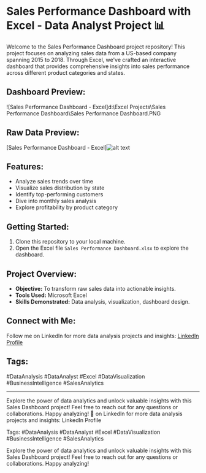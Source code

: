# Sales Performance Dashboard with Excel - Data Analyst Project 📊

Welcome to the Sales Performance Dashboard project repository! This project focuses on analyzing sales data from a US-based company spanning 2015 to 2018. Through Excel, we've crafted an interactive dashboard that provides comprehensive insights into sales performance across different product categories and states.

## Dashboard Preview:
![Sales Performance Dashboard - Excel]d:\Excel Projects\Sales Performance Dashboard\Sales Performance Dashboard.PNG

## Raw Data Preview:
[Sales Performance Dashboard - Excel]![alt text](<source pic-1.PNG>)

## Features:
- Analyze sales trends over time
- Visualize sales distribution by state
- Identify top-performing customers
- Dive into monthly sales analysis
- Explore profitability by product category

## Getting Started:
1. Clone this repository to your local machine.
2. Open the Excel file `Sales Performance Dashboard.xlsx` to explore the dashboard.

## Project Overview:
- **Objective:** To transform raw sales data into actionable insights.
- **Tools Used:** Microsoft Excel
- **Skills Demonstrated:** Data analysis, visualization, dashboard design.

## Connect with Me:
Follow me on LinkedIn for more data analysis projects and insights: [LinkedIn Profile](https://www.linkedin.com/in/premkumar-rajendraprasath/)

## Tags:
#DataAnalysis #DataAnalyst #Excel #DataVisualization #BusinessIntelligence #SalesAnalytics

---

Explore the power of data analytics and unlock valuable insights with this Sales Dashboard project! Feel free to reach out for any questions or collaborations. Happy analyzing! 🚀
on LinkedIn for more data analysis projects and insights: LinkedIn Profile

Tags:
#DataAnalysis #DataAnalyst #Excel #DataVisualization #BusinessIntelligence #SalesAnalytics

Explore the power of data analytics and unlock valuable insights with this Sales Dashboard project! Feel free to reach out for any questions or collaborations. Happy analyzing! 
